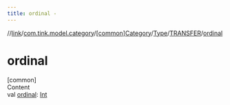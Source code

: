 ```yaml
---
title: ordinal -
---
```

//[link](../../../../index.md)/[com.tink.model.category](../../../index.md)/[[common]Category](../../index.md)/[Type](../index.md)/[TRANSFER](index.md)/[ordinal](ordinal.md)



# ordinal  
[common]  
Content  
val [ordinal](ordinal.md): [Int](https://kotlinlang.org/api/latest/jvm/stdlib/kotlin/-int/index.html)  



